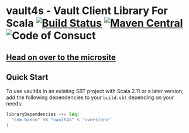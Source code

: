 # vault4s - Vault Client Library For Scala [![Build Status](https://travis-ci.com/banno/vault4s.svg?branch=master)](https://travis-ci.com/banno/vault4s) [![Maven Central](https://maven-badges.herokuapp.com/maven-central/com.banno/vault4s_2.12/badge.svg)](https://maven-badges.herokuapp.com/maven-central/com.banno/vault4s_2.12) ![Code of Consuct](https://img.shields.io/badge/Code%20of%20Conduct-Scala-blue.svg)

## [Head on over to the microsite](https://banno.github.io/vault4s)

## Quick Start

To use vault4s in an existing SBT project with Scala 2.11 or a later version, add the following dependencies to your
`build.sbt` depending on your needs:

```scala
libraryDependencies ++= Seq(
  "com.banno" %% "vault4s" % "<version>"
)
```

